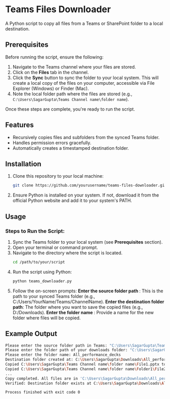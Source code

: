 # Teams Files Downloader

A Python script to copy all files from a Teams or SharePoint folder to a local destination.

## Prerequisites
Before running the script, ensure the following:
1. Navigate to the Teams channel where your files are stored.
2. Click on the **Files** tab in the channel.
3. Click the **Sync** button to sync the folder to your local system. This will create a local copy of the files on your computer, accessible via File Explorer (Windows) or Finder (Mac).
4. Note the local folder path where the files are stored (e.g., `C:\Users\SagarGupta\Teams Channel name\folder name`).

Once these steps are complete, you're ready to run the script.

## Features
- Recursively copies files and subfolders from the synced Teams folder.
- Handles permission errors gracefully.
- Automatically creates a timestamped destination folder.

## Installation
1. Clone this repository to your local machine:
   ```bash
   git clone https://github.com/yourusername/teams-files-downloader.git

2. Ensure Python is installed on your system. If not, download it from the official Python website and add it to your system's PATH.

## Usage

### Steps to Run the Script:
1. Sync the Teams folder to your local system (see **Prerequisites** section).
2. Open your terminal or command prompt.
3. Navigate to the directory where the script is located.
   ```bash
   cd /path/to/your/script
4. Run the script using Python:
   ```bash
   python teams_downloader.py
5. Follow the on-screen prompts:
   <b>Enter the source folder path </b>: This is the path to your synced Teams folder (e.g., C:/Users/YourName/Teams/ChannelName).
   <b>Enter the destination folder path</b>: The folder where you want to save the copied files (e.g., D:/Downloads).
   <b>Enter the folder name </b>: Provide a name for the new folder where files will be copied.

## Example Output

```bash
Please enter the source folder path in Teams: "C:\Users\SagarGupta\Teams Channel name\folder name"
Please enter the folder path of your downloads folder: "C:\Users\SagarGupta\Downloads"
Please enter the folder name: All_performance_decks
Destination folder created at: C:\Users\SagarGupta\Downloads\All_performance_decks
Copied C:\Users\SagarGupta\Teams Channel name\folder name\File1.pptx to C:\Users\SagarGupta\Downloads\All_performance_decks\File1.pptx
Copied C:\Users\SagarGupta\Teams Channel name\folder name\Folder1\File2.pptx to C:\Users\SagarGupta\Downloads\All_performance_decks\Folder1\File2.pptx
...
Copy completed. All files are in 'C:\Users\SagarGupta\Downloads\All_performance_decks'.
Verified: Destination folder exists at C:\Users\SagarGupta\Downloads\All_performance_decks.

Process finished with exit code 0